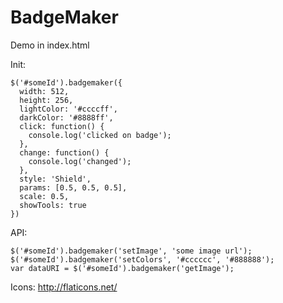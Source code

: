 BadgeMaker
==========

Demo in index.html

Init:

    $('#someId').badgemaker({
      width: 512,
      height: 256,
      lightColor: '#ccccff',
      darkColor: '#8888ff',
      click: function() {
        console.log('clicked on badge');
      },
      change: function() {
        console.log('changed');
      },
      style: 'Shield',
      params: [0.5, 0.5, 0.5],
      scale: 0.5,
      showTools: true
    })
    
API:

    $('#someId').badgemaker('setImage', 'some image url');
    $('#someId').badgemaker('setColors', '#cccccc', '#888888');
    var dataURI = $('#someId').badgemaker('getImage');
    

Icons:
http://flaticons.net/